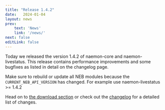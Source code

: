 ```yaml
---
title: "Release 1.4.2"
date:   2024-01-04
layout: news
prev:
    text: 'News'
    link: '/news/'
next: false
editLink: false
---
```


Today we released the version 1.4.2 of naemon-core and naemon-livestatus. This release
contains performance improvements and some bugfixes as listed in detail on the changelog
page.

Make sure to rebuild or update all NEB modules because the `CURRENT_NEB_API_VERSION`
has changed. For example use naemon-livestatus >= 1.4.2

Head on to [the download section](/download) or check out the [changelog](/documentation/usersguide/whatsnew) for
a detailed list of changes.

